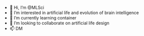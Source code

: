 - 👋 Hi, I’m @MLSci
- 👀 I’m interested in artificial life and evolution of brain intelligence
- 🌱 I’m currently learning container
- 💞️ I’m looking to collaborate on artificial life design
- 📫 DM

<!---
MLSci/MLSci is a ✨ special ✨ repository because its `README.md` (this file) appears on your GitHub profile.
You can click the Preview link to take a look at your changes.
--->
